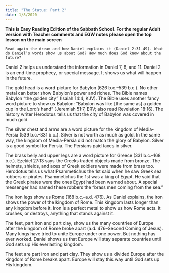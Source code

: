```yaml
---
title: "The Statue: Part 2"
date: 1/8/2020
---
```


 **This is Easy Reading Edition of the Sabbath School. For the regular Adult version with Teacher comments and EGW notes please open the top lesson on the main screen** 

`Read again the dream and how Daniel explains it (Daniel 2:31–49). What do Daniel’s words show us about God? How much does God know about the future?`

Daniel 2 helps us understand the information in Daniel 7, 8, and 11. Daniel 2 is an end-time prophecy, or special message. It shows us what will happen in the future.

The gold head is a word picture for Babylon (626 b.c.–539 b.c.). No other metal can better show Babylon’s power and riches. The Bible names Babylon “the golden city” (Isaiah 14:4, KJV). The Bible uses another fancy word picture to show us Babylon: “Babylon was like [the same as] a golden cup in the Lord’s hand” (Jeremiah 51:7, ERV; also read Revelation 18:16). The history writer Herodotus tells us that the city of Babylon was covered in much gold.

The silver chest and arms are a word picture for the kingdom of Media-Persia (539 b.c.–331 b.c.). Silver is not worth as much as gold. In the same way, the kingdom of Media-Persia did not match the glory of Babylon. Silver is a good symbol for Persia. The Persians paid taxes in silver.

The brass belly and upper legs are a word picture for Greece (331 b.c.–168 b.c.). Ezekiel 27:13 says the Greeks traded objects made from bronze. The helmets, shields, and axes of Greek soldiers were made from brass too. Herodotus tells us what Psammetichus the 1st said when he saw Greek sea robbers or pirates. Psammetichus the 1st was a king of Egypt. He said that the Greek pirates were the ones Egypt had been warned about. A special messenger had named these robbers the “brass men coming from the sea.”

The iron legs show us Rome (168 b.c.–a.d. 476). As Daniel explains, the iron shows the power of the kingdom of Rome. This kingdom lasts longer than any kingdom before it. Iron is a perfect metal to show us how Rome acts. It crushes, or destroys, anything that stands against it.

The feet, part iron and part clay, show us the many countries of Europe after the kingdom of Rome broke apart (a.d. 476–Second Coming of Jesus). Many kings have tried to unite Europe under one power. But nothing has ever worked. Daniel shows us that Europe will stay separate countries until God sets up His everlasting kingdom.

The feet are part iron and part clay. They show us a divided Europe after the kingdom of Rome breaks apart. Europe will stay this way until God sets up His kingdom.
